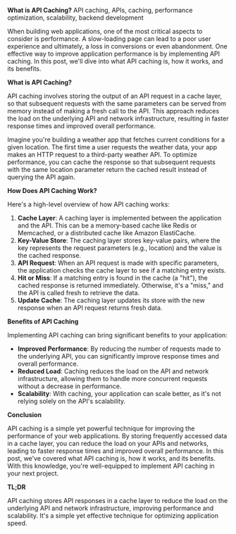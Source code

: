 **What is API Caching?**
API caching, APIs, caching, performance optimization, scalability, backend development

When building web applications, one of the most critical aspects to consider is performance. A slow-loading page can lead to a poor user experience and ultimately, a loss in conversions or even abandonment. One effective way to improve application performance is by implementing API caching. In this post, we'll dive into what API caching is, how it works, and its benefits.

**What is API Caching?**

API caching involves storing the output of an API request in a cache layer, so that subsequent requests with the same parameters can be served from memory instead of making a fresh call to the API. This approach reduces the load on the underlying API and network infrastructure, resulting in faster response times and improved overall performance.

Imagine you're building a weather app that fetches current conditions for a given location. The first time a user requests the weather data, your app makes an HTTP request to a third-party weather API. To optimize performance, you can cache the response so that subsequent requests with the same location parameter return the cached result instead of querying the API again.

**How Does API Caching Work?**

Here's a high-level overview of how API caching works:

1. **Cache Layer**: A caching layer is implemented between the application and the API. This can be a memory-based cache like Redis or Memcached, or a distributed cache like Amazon ElastiCache.
2. **Key-Value Store**: The caching layer stores key-value pairs, where the key represents the request parameters (e.g., location) and the value is the cached response.
3. **API Request**: When an API request is made with specific parameters, the application checks the cache layer to see if a matching entry exists.
4. **Hit or Miss**: If a matching entry is found in the cache (a "hit"), the cached response is returned immediately. Otherwise, it's a "miss," and the API is called fresh to retrieve the data.
5. **Update Cache**: The caching layer updates its store with the new response when an API request returns fresh data.

**Benefits of API Caching**

Implementing API caching can bring significant benefits to your application:

* **Improved Performance**: By reducing the number of requests made to the underlying API, you can significantly improve response times and overall performance.
* **Reduced Load**: Caching reduces the load on the API and network infrastructure, allowing them to handle more concurrent requests without a decrease in performance.
* **Scalability**: With caching, your application can scale better, as it's not relying solely on the API's scalability.

**Conclusion**

API caching is a simple yet powerful technique for improving the performance of your web applications. By storing frequently accessed data in a cache layer, you can reduce the load on your APIs and networks, leading to faster response times and improved overall performance. In this post, we've covered what API caching is, how it works, and its benefits. With this knowledge, you're well-equipped to implement API caching in your next project.

**TL;DR**

API caching stores API responses in a cache layer to reduce the load on the underlying API and network infrastructure, improving performance and scalability. It's a simple yet effective technique for optimizing application speed.